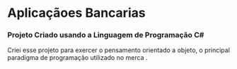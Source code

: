 # Aplicaçãoes  Bancarias 
### Projeto Criado  usando  a Linguagem de Programação C# 

Criei esse projeto  para exercer o  pensamento orientado a objeto, o principal 
paradigma de programação utilizado no merca .
